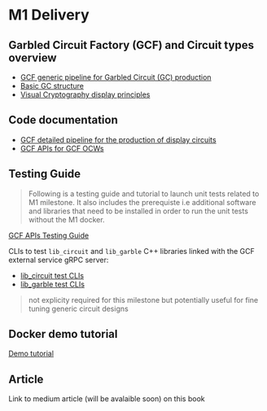 # M1 Delivery

## Garbled Circuit Factory (GCF) and Circuit types overview
- [GCF generic pipeline for Garbled Circuit (GC) production](https://book.interstellar.gg/GCF.html)
- [Basic GC structure](https://book.interstellar.gg/GC.html)
- [Visual Cryptography display principles](https://book.interstellar.gg/VC-GC.html)
## Code documentation
- [GCF detailed pipeline for the production of display circuits](https://book.interstellar.gg/GCF_pipeline_detailed.html)
- [GCF APIs for GCF OCWs](https://book.interstellar.gg/GCF_API.html)
## Testing Guide

> Following is a testing guide and tutorial to launch unit tests related to M1 milestone. It also includes the prerequiste i.e additional software and libraries that need to be installed in order to run the unit tests without the M1 docker.

[GCF APIs Testing Guide](https://book.interstellar.gg/GCF_API_Test_Guide.html)

CLIs to test `lib_circuit` and `lib_garble` C++ libraries linked with the GCF external service gRPC server:
- [lib_circuit test CLIs](https://github.com/Interstellar-Network/lib_circuits/tree/initial/tests)
- [lib_garble test CLIs](https://github.com/Interstellar-Network/lib_garble/tree/initial/tests)
> not explicity required for this milestone but potentially useful for fine tuning generic circuit designs

## Docker demo tutorial

[Demo tutorial](./M1_DockerDemo_tutorial.md)

## Article
Link to medium article (will be avalaible soon) on this book